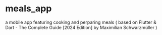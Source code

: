 # meals_app

a mobile app featuring cooking and perparing meals ( based on Flutter &amp; Dart - The Complete Guide [2024 Edition] by Maximilian Schwarzmüller )

